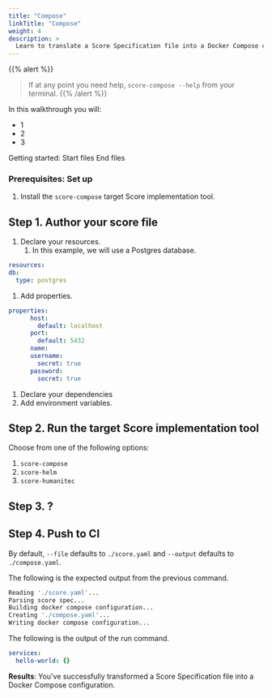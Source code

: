 ```yaml
---
title: "Compose"
linkTitle: "Compose"
weight: 4
description: >
  Learn to translate a Score Specification file into a Docker Compose configuration with the target Score implementation tool.
---
```


{{% alert %}}

> If at any point you need help, `score-compose --help` from your terminal.
> {{% /alert %}}

In this walkthrough you will:

- 1
- 2
- 3

Getting started:
Start files
End files

### Prerequisites: Set up

1. Install the `score-compose` target Score implementation tool.

## Step 1. Author your score file

1. Declare your resources.
   1. In this example, we will use a Postgres database.

```yaml
resources:
db:
  type: postgres
```

1. Add properties.

```yaml
properties:
      host:
        default: localhost
      port:
        default: 5432
      name:
      username:
        secret: true
      password:
        secret: true
```

1. Declare your dependencies
2. Add environment variables.

## Step 2. Run the target Score implementation tool

Choose from one of the following options:

1. `score-compose`
2. `score-helm`
3. `score-humanitec`

## Step 3. ?

## Step 4. Push to CI

By default, `--file` defaults to `./score.yaml` and `--output` defaults to `./compose.yaml`.

The following is the expected output from the previous command.

```bash
Reading './score.yaml'...
Parsing score spec...
Building docker compose configuration...
Creating './compose.yaml'...
Writing docker compose configuration...
```

The following is the output of the run command.

```yaml
services:
  hello-world: {}
```

**Results**: You've successfully transformed a Score Specification file into a Docker Compose configuration.
